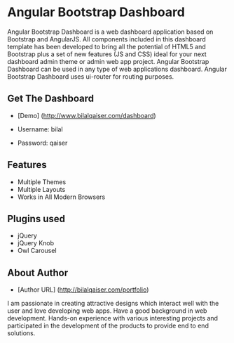 # Angular Bootstrap Dashboard
Angular Bootstrap Dashboard is a web dashboard application based on Bootstrap and AngularJS. 
All components included in this dashboard template has been developed to bring all the potential of HTML5 and Bootstrap plus a set of new features (JS and CSS) ideal for your next dashboard admin theme or admin web app project. 
Angular Bootstrap Dashboard can be used in any type of web applications dashboard. 
Angular Bootstrap Dashboard uses ui-router for routing purposes.

## Get The Dashboard

* [Demo] (http://www.bilalqaiser.com/dashboard)



* Username: bilal

* Password: qaiser

## Features
* Multiple Themes
* Multiple Layouts
* Works in All Modern Browsers

## Plugins used
* jQuery
* jQuery Knob
* Owl Carousel

## About Author
* [Author URL] (http://bilalqaiser.com/portfolio)

I am passionate in creating attractive designs which interact well with the user and love developing web apps. Have a good background in web development. Hands-on experience with various interesting projects and participated in the development of the products to provide end to end solutions.


